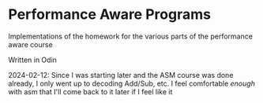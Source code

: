 Performance Aware Programs
===

Implementations of the homework for the various parts of the performance aware course

Written in Odin

2024-02-12: Since I was starting later and the ASM course was done already, I only went up to decoding Add/Sub, etc. I feel comfortable _enough_ with asm that I'll come back to it later if I feel like it